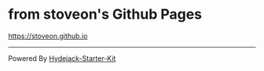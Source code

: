 # from stoveon's Github Pages

<https://stoveon.github.io>

---
Powered By [Hydejack-Starter-Kit](https://github.com/stoveon/stoveon.github.io)
